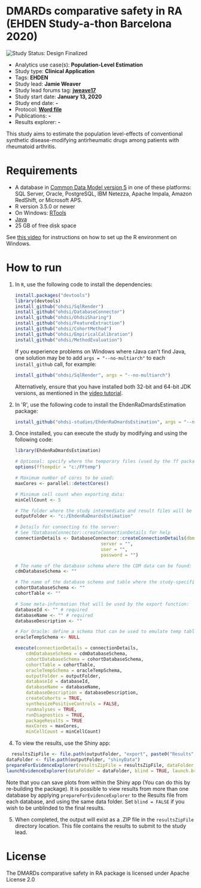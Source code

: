 DMARDs comparative safety in RA (EHDEN Study-a-thon Barcelona 2020)
=================

<img src="https://img.shields.io/badge/Study%20Status-Design%20Finalized-brightgreen.svg" alt="Study Status: Design Finalized">

- Analytics use case(s): **Population-Level Estimation**
- Study type: **Clinical Application**
- Tags: **EHDEN**
- Study lead: **Jamie Weaver**
- Study lead forums tag: **[jweave17](https://forums.ohdsi.org/u/jweave17)**
- Study start date: **January 13, 2020**
- Study end date: **-**
- Protocol: [**Word file**](https://github.com/ohdsi-studies/EhdenRaDmardsEstimation/blob/master/documents/20200117_RAPLE_EUPAS_final.docx)
- Publications: **-**
- Results explorer: **-**

This study aims to estimate the population level-effects of conventional synthetic disease-modifying antirheumatic drugs among patients with rheumatoid arthritis.

Requirements
============

- A database in [Common Data Model version 5](https://github.com/OHDSI/CommonDataModel) in one of these platforms: SQL Server, Oracle, PostgreSQL, IBM Netezza, Apache Impala, Amazon RedShift, or Microsoft APS.
- R version 3.5.0 or newer
- On Windows: [RTools](http://cran.r-project.org/bin/windows/Rtools/)
- [Java](http://java.com)
- 25 GB of free disk space

See [this video](https://youtu.be/K9_0s2Rchbo) for instructions on how to set up the R environment on Windows.

How to run
==========
1. In `R`, use the following code to install the dependencies:

	```r
	install.packages("devtools")
	library(devtools)
	install_github("ohdsi/SqlRender")
	install_github("ohdsi/DatabaseConnector")
	install_github("ohdsi/OhdsiSharing")
	install_github("ohdsi/FeatureExtraction")
	install_github("ohdsi/CohortMethod")
	install_github("ohdsi/EmpiricalCalibration")
	install_github("ohdsi/MethodEvaluation")
	```

	If you experience problems on Windows where rJava can't find Java, one solution may be to add `args = "--no-multiarch"` to each `install_github` call, for example:
	
	```r
	install_github("ohdsi/SqlRender", args = "--no-multiarch")
	```
	
	Alternatively, ensure that you have installed both 32-bit and 64-bit JDK versions, as mentioned in the [video tutorial](https://youtu.be/K9_0s2Rchbo).
	
2. In 'R', use the following code to install the EhdenRaDmardsEstimation package:

  	```r
	install_github("ohdsi-studies/EhdenRaDmardsEstimation", args = "--no-multiarch")
	```
	
3. Once installed, you can execute the study by modifying and using the following code:
	
	```r
	library(EhdenRaDmardsEstimation)
	
	# Optional: specify where the temporary files (used by the ff package) will be created:
	options(fftempdir = "c:/FFtemp")
	
	# Maximum number of cores to be used:
	maxCores <- parallel::detectCores()
	
	# Minimum cell count when exporting data:
	minCellCount <- 5
	
	# The folder where the study intermediate and result files will be written:
	outputFolder <- "c:/EhdenRaDmardsEstimation"
	
	# Details for connecting to the server:
	# See ?DatabaseConnector::createConnectionDetails for help
	connectionDetails <- DatabaseConnector::createConnectionDetails(dbms = "",
									server = "",
									user = "",
									password = "")
	
	# The name of the database schema where the CDM data can be found:
	cdmDatabaseSchema <- ""
	
	# The name of the database schema and table where the study-specific cohorts will be instantiated:
	cohortDatabaseSchema <- ""
	cohortTable <- ""
	
	# Some meta-information that will be used by the export function:
	databaseId <- "" # required
	databaseName <- "" # required
	databaseDescription <- ""
	
	# For Oracle: define a schema that can be used to emulate temp tables:
	oracleTempSchema <- NULL
	
	execute(connectionDetails = connectionDetails,
		cdmDatabaseSchema = cdmDatabaseSchema,
		cohortDatabaseSchema = cohortDatabaseSchema,
		cohortTable = cohortTable,
		oracleTempSchema = oracleTempSchema,
		outputFolder = outputFolder,
		databaseId = databaseId,
		databaseName = databaseName,
		databaseDescription = databaseDescription,
		createCohorts = TRUE,
		synthesizePositiveControls = FALSE,
		runAnalyses = TRUE,
		runDiagnostics = TRUE,
		packageResults = TRUE
		maxCores = maxCores,
		minCellCount = minCellCount)
	```

4. To view the results, use the Shiny app:

  ```r
	resultsZipFile <- file.path(outputFolder, "export", paste0("Results", databaseId, ".zip"))
dataFolder <- file.path(outputFolder, "shinyData")
prepareForEvidenceExplorer(resultsZipFile = resultsZipFile, dataFolder = dataFolder)
launchEvidenceExplorer(dataFolder = dataFolder, blind = TRUE, launch.browser = FALSE)
  ```
  
  Note that you can save plots from within the Shiny app (You can do this by re-building the package). It is possible to view results from more than one database by applying `prepareForEvidenceExplorer` to the Results file from each database, and using the same data folder. Set `blind = FALSE` if you wish to be unblinded to the final results.


5. When completed, the output will exist as a .ZIP file in the `resultsZipFile` directory location. This file contains the results to submit to the study lead.

License
=======

The DMARDs comparative safety in RA package is licensed under Apache License 2.0

